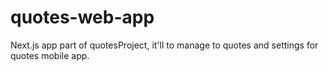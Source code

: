 # quotes-web-app
Next.js app part of quotesProject, it'll to manage to quotes and settings for quotes mobile app.
